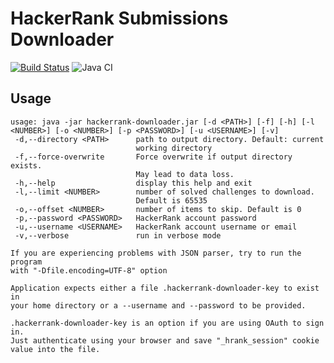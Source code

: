 # HackerRank Submissions Downloader 

[![Build Status](https://travis-ci.org/hermes-jr/hackerrank-downloader.svg?branch=master)](https://travis-ci.org/hermes-jr/hackerrank-downloader)
![Java CI](https://github.com/hermes-jr/hackerrank-downloader/workflows/Java%20CI/badge.svg?branch=master)

## Usage

```
usage: java -jar hackerrank-downloader.jar [-d <PATH>] [-f] [-h] [-l <NUMBER>] [-o <NUMBER>] [-p <PASSWORD>] [-u <USERNAME>] [-v]
 -d,--directory <PATH>      path to output directory. Default: current
                            working directory
 -f,--force-overwrite       Force overwrite if output directory exists.
                            May lead to data loss.
 -h,--help                  display this help and exit
 -l,--limit <NUMBER>        number of solved challenges to download.
                            Default is 65535
 -o,--offset <NUMBER>       number of items to skip. Default is 0
 -p,--password <PASSWORD>   HackerRank account password
 -u,--username <USERNAME>   HackerRank account username or email
 -v,--verbose               run in verbose mode

If you are experiencing problems with JSON parser, try to run the program
with "-Dfile.encoding=UTF-8" option

Application expects either a file .hackerrank-downloader-key to exist in
your home directory or a --username and --password to be provided.

.hackerrank-downloader-key is an option if you are using OAuth to sign in.
Just authenticate using your browser and save "_hrank_session" cookie
value into the file.
```
